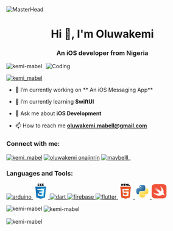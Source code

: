 ![MasterHead](https://srv4.imgonline.com.ua/result_img/imgonline-com-ua-resize-QSVC0dPbgY.jpg)
<h1 align="center">Hi 👋, I'm Oluwakemi</h1>
<h3 align="center">An iOS developer from Nigeria</h3>

<img align="right" alt="Coding" width="400" src="https://miro.medium.com/max/1400/1*qdAW1TjCN57h1lbuuzvchg.gif">

<p align="left"> <img src="https://komarev.com/ghpvc/?username=kemi-mabel&label=Profile%20views&color=0e75b6&style=flat" alt="kemi-mabel" /> </p>

<p align="left"> <a href="https://twitter.com/kemi_mabel" target="blank"><img src="https://img.shields.io/twitter/follow/kemi_mabel?logo=twitter&style=for-the-badge" alt="kemi_mabel" /></a> </p>

- 🔭 I’m currently working on ** An iOS Messaging App**

- 🌱 I’m currently learning **SwiftUI**

- 💬 Ask me about **iOS Development**

- 📫 How to reach me **oluwakemi.mabell@gmail.com**

<h3 align="left">Connect with me:</h3>
<p align="left">
<a href="https://twitter.com/kemi_mabel" target="blank"><img align="center" src="https://raw.githubusercontent.com/rahuldkjain/github-profile-readme-generator/master/src/images/icons/Social/twitter.svg" alt="kemi_mabel" height="30" width="40" /></a>
<a href="https://linkedin.com/in/oluwakemi onajinrin" target="blank"><img align="center" src="https://raw.githubusercontent.com/rahuldkjain/github-profile-readme-generator/master/src/images/icons/Social/linked-in-alt.svg" alt="oluwakemi onajinrin" height="30" width="40" /></a>
<a href="https://instagram.com/maybelll_" target="blank"><img align="center" src="https://raw.githubusercontent.com/rahuldkjain/github-profile-readme-generator/master/src/images/icons/Social/instagram.svg" alt="maybelll_" height="30" width="40" /></a>
</p>

<h3 align="left">Languages and Tools:</h3>
<p align="left"> <a href="https://www.arduino.cc/" target="_blank" rel="noreferrer"> <img src="https://cdn.worldvectorlogo.com/logos/arduino-1.svg" alt="arduino" width="40" height="40"/> </a> <a href="https://www.w3schools.com/css/" target="_blank" rel="noreferrer"> <img src="https://raw.githubusercontent.com/devicons/devicon/master/icons/css3/css3-original-wordmark.svg" alt="css3" width="40" height="40"/> </a> <a href="https://dart.dev" target="_blank" rel="noreferrer"> <img src="https://www.vectorlogo.zone/logos/dartlang/dartlang-icon.svg" alt="dart" width="40" height="40"/> </a> <a href="https://firebase.google.com/" target="_blank" rel="noreferrer"> <img src="https://www.vectorlogo.zone/logos/firebase/firebase-icon.svg" alt="firebase" width="40" height="40"/> </a> <a href="https://flutter.dev" target="_blank" rel="noreferrer"> <img src="https://www.vectorlogo.zone/logos/flutterio/flutterio-icon.svg" alt="flutter" width="40" height="40"/> </a> <a href="https://www.w3.org/html/" target="_blank" rel="noreferrer"> <img src="https://raw.githubusercontent.com/devicons/devicon/master/icons/html5/html5-original-wordmark.svg" alt="html5" width="40" height="40"/> </a> <a href="https://www.python.org" target="_blank" rel="noreferrer"> <img src="https://raw.githubusercontent.com/devicons/devicon/master/icons/python/python-original.svg" alt="python" width="40" height="40"/> </a> <a href="https://developer.apple.com/swift/" target="_blank" rel="noreferrer"> <img src="https://raw.githubusercontent.com/devicons/devicon/master/icons/swift/swift-original.svg" alt="swift" width="40" height="40"/> </a> </p>

<p><img align="left" src="https://github-readme-stats.vercel.app/api/top-langs?username=kemi-mabel&show_icons=true&locale=en&layout=compact" alt="kemi-mabel" /></p>

<p>&nbsp;<img align="center" src="https://github-readme-stats.vercel.app/api?username=kemi-mabel&show_icons=true&locale=en" alt="kemi-mabel" /></p>

<p><img align="center" src="https://github-readme-streak-stats.herokuapp.com/?user=kemi-mabel&" alt="kemi-mabel" /></p>

